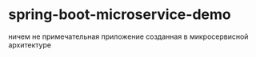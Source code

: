 # spring-boot-microservice-demo
ничем не примечательная приложение созданная в микросервисной архитектуре
